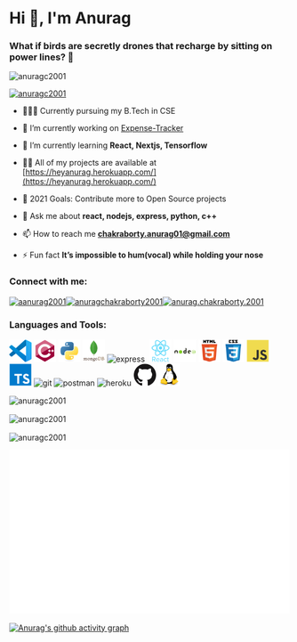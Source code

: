 #  Hi 👋, I'm Anurag
### What if birds are secretly drones that recharge by sitting on power lines? 👀

<img src="https://komarev.com/ghpvc/?username=anuragc2001&label=Profile%20views&color=blueviolet&style=flat"  alt="anuragc2001"  />

  

<a href="https://github.com/ryo-ma/github-profile-trophy"><img src="https://github-profile-trophy.vercel.app/?username=anuragc2001"  alt="anuragc2001"  /></a>

  

-  👨🏻‍🎓 Currently pursuing my B.Tech in CSE

-  🔭 I’m currently working on [Expense-Tracker](https://github.com/anuragc2001/Expense-Tracker)

-  🌱 I’m currently learning **React, Nextjs, Tensorflow**

-  👨‍💻 All of my projects are available at [https://heyanurag.herokuapp.com/](https://heyanurag.herokuapp.com/)

-  🥅 2021 Goals: Contribute more to Open Source projects

-  💬 Ask me about **react, nodejs, express, python, c++**

-  📫 How to reach me **chakraborty.anurag01@gmail.com**

-  ⚡ Fun fact **It’s impossible to hum(vocal) while holding your nose**

  
  

###  Connect with me:

  
  

<p align="left"><a href="https://twitter.com/aanurag2001"  target="blank"><img align="center"  src="https://raw.githubusercontent.com/rahuldkjain/github-profile-readme-generator/master/src/images/icons/Social/twitter.svg"  alt="aanurag2001"  height="30"  width="40"  /></a><a href="https://linkedin.com/in/anuragchakraborty2001"  target="blank"><img align="center"  src="https://raw.githubusercontent.com/rahuldkjain/github-profile-readme-generator/master/src/images/icons/Social/linked-in-alt.svg"  alt="anuragchakraborty2001"  height="30"  width="40"  /></a><a href="https://fb.com/anurag.chakraborty.2001"  target="blank"><img align="center"  src="https://raw.githubusercontent.com/rahuldkjain/github-profile-readme-generator/master/src/images/icons/Social/facebook.svg"  alt="anurag.chakraborty.2001"  height="30"  width="40"  /></a></p>

  

###  Languages and Tools:

  
  

<p align="left">
<img alt="Visual Studio Code"  width="40"  height="40"  src="https://raw.githubusercontent.com/github/explore/80688e429a7d4ef2fca1e82350fe8e3517d3494d/topics/visual-studio-code/visual-studio-code.png"/>&nbsp;<img src="https://raw.githubusercontent.com/devicons/devicon/master/icons/cplusplus/cplusplus-original.svg"  alt="cplusplus"  width="40"  height="40"/>&nbsp;<img src="https://raw.githubusercontent.com/devicons/devicon/master/icons/python/python-original.svg"  alt="python"  width="40"  height="40"/>&nbsp;<img src="https://raw.githubusercontent.com/devicons/devicon/master/icons/mongodb/mongodb-original-wordmark.svg"  alt="mongodb"  width="40"  height="40"/>&nbsp;<img src="https://www.pngfind.com/pngs/m/136-1363736_express-js-icon-png-transparent-png.png"  alt="express"  width="40"/>  &nbsp;<img src="https://raw.githubusercontent.com/devicons/devicon/master/icons/react/react-original-wordmark.svg"  alt="react"  width="40"  height="40"/>&nbsp;<img src="https://raw.githubusercontent.com/devicons/devicon/master/icons/nodejs/nodejs-original-wordmark.svg"  alt="nodejs"  width="40"  height="40"/>&nbsp;<img src="https://raw.githubusercontent.com/devicons/devicon/master/icons/html5/html5-original-wordmark.svg"  alt="html5"  width="40"  height="40"/>&nbsp;<img src="https://raw.githubusercontent.com/devicons/devicon/master/icons/css3/css3-original-wordmark.svg"  alt="css3"  width="40"  height="40"/>&nbsp;<img src="https://raw.githubusercontent.com/devicons/devicon/master/icons/javascript/javascript-original.svg"  alt="javascript"  width="40"  height="40"/>&nbsp;<img src="https://raw.githubusercontent.com/devicons/devicon/master/icons/typescript/typescript-original.svg"  alt="typescript"  width="40"  height="40"/>&nbsp;<img src="https://www.vectorlogo.zone/logos/git-scm/git-scm-icon.svg"  alt="git"  width="40"  height="40"/>&nbsp;<img src="https://www.vectorlogo.zone/logos/getpostman/getpostman-icon.svg"  alt="postman"  width="40"  height="40"/>&nbsp;<img src="https://www.vectorlogo.zone/logos/heroku/heroku-icon.svg"  alt="heroku"  width="40"  height="40"/>&nbsp;<img alt="GitHub"  width="40"  height="40"  src="https://raw.githubusercontent.com/github/explore/78df643247d429f6cc873026c0622819ad797942/topics/github/github.png"  />&nbsp;<img src="https://raw.githubusercontent.com/devicons/devicon/master/icons/linux/linux-original.svg"  alt="linux"  width="40"  height="40"/>
</p>

  
  

<p><img align="center"  src="https://github-readme-stats.vercel.app/api?username=anuragc2001&count_private=true&show_icons=true&theme=tokyonight&count_private=true"  alt="anuragc2001"  />
  
<img align="center"  src="https://github-readme-stats.vercel.app/api/top-langs/?username=anuragc2001&layout=compact&theme=react&count_private=false"  alt="anuragc2001"/></p>
  
  

<p><img align="center"  src="https://github-readme-streak-stats.herokuapp.com/?user=anuragc2001&theme=vision-friendly-dark"  alt="anuragc2001"  />

![](https://github.com/anuragc2001/github-stats/blob/master/generated/overview.svg)
</p>

[![Anurag's github activity graph](https://activity-graph.herokuapp.com/graph?username=anuragc2001&theme=material-palenight)](https://github.com/ashutosh00710/github-readme-activity-graph)